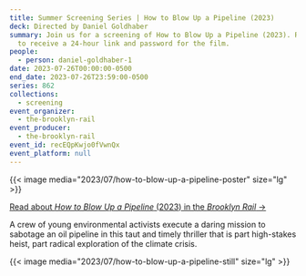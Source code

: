 ```yaml
---
title: Summer Screening Series | How to Blow Up a Pipeline (2023)
deck: Directed by Daniel Goldhaber
summary: Join us for a screening of How to Blow Up a Pipeline (2023). Register
  to receive a 24-hour link and password for the film.
people:
  - person: daniel-goldhaber-1
date: 2023-07-26T00:00:00-0500
end_date: 2023-07-26T23:59:00-0500
series: 862
collections:
  - screening
event_organizer:
  - the-brooklyn-rail
event_producer:
  - the-brooklyn-rail
event_id: recEQpKwjo0fVwnQx
event_platform: null
---
```

{{< image media="2023/07/how-to-blow-up-a-pipeline-poster" size="lg" >}}

[R﻿ead about *How to Blow Up a Pipeline* (2023) in the *Brooklyn Rail* →](https://brooklynrail.org/2023/05/film/How-to-Blow-Up-a-Pipeline)

A crew of young environmental activists execute a daring mission to sabotage an oil pipeline in this taut and timely thriller that is part high-stakes heist, part radical exploration of the climate crisis.

{{< image media="2023/07/how-to-blow-up-a-pipeline-still" size="lg" >}}